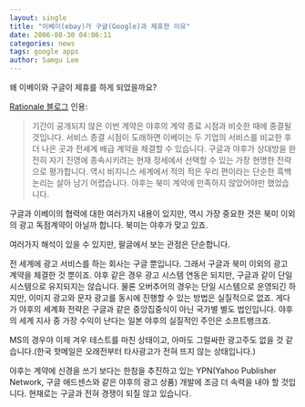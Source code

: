 ```yaml
---
layout: single
title: "이베이(ebay)가 구글(Google)과 제휴한 이유"
date: 2006-08-30 04:06:11
categories: news
tags: google apps
author: Samgu Lee
---
```


왜 이베이와 구글이 제휴를 하게 되었을까요?

[Rationale 블로그](http://www.rtnl.info/207) 인용:

> 기간이 공개되지 않은 이번 계약은 야후의 계약 종료 시점과 비슷한 때에 종결될 것입니다. 서비스 종결 시점이 도래하면 이베이는 두 기업의 서비스를 비교한 후 더 나은 곳과 전세계 배급 계약을 체결할 수 있습니다. 구글과 야후가 상대방을 완전히 자기 진영에 종속시키려는 현재 정세에서 선택할 수 있는 가장 현명한 전략으로 평가합니다. 역시 비지니스 세계에서 적의 적은 우리 편이라는 단순한 흑백 논리는 살아 남기 어렵습니다. 야후는 북미 계약에 만족하지 않았어야만 했었습니다.

구글과 이베이의 협력에 대한 여러가지 내용이 있지만, 역시 가장 중요한 것은 북미 이외의 광고 독점계약이 아닐까 합니다. 북미는 야후가 맞고 있죠.

여러가지 해석이 있을 수 있지만, 팔글에서 보는 관점은 단순합니다.

전 세계에 광고 서비스를 하는 회사는 구글 뿐입니다. 그래서 구글과 북미 이외의 광고 계약을 체결한 것 뿐이죠. 야후 같은 경우 광고 시스템 연동은 되지만, 구글과 같이 단일 시스템으로 유지되지는 않습니다. 물론 오버추어의 경우는 단일 시스템으로 운영되긴 하지만, 이미지 광고와 문자 광고를 동시에 진행할 수 있는 방법은 실질적으로 없죠. 게다가 야후의 세계화 전략은 구글과 같은 중앙집중식이 아닌 국가별 별도 법인입니다. 야후의 세계 지사 중 가장 수익이 난다는 일본 야후의 실질적인 주인은 소프트뱅크죠.

MS의 경우야 이제 겨우 테스트를 마친 상태이고, 아마도 그럴싸한 광고주도 없을 것 같습니다.(한국 핫메일은 오래전부터 타사광고가 전혀 뜨지 않는 상태입니다.)

야후는 계약에 신경을 쓰기 보다는 한참을 추진하고 있는 YPN(Yahoo Publisher Network, 구글 애드센스와 같은 야후의 광고 상품) 개발에 조금 더 속력을 내야 할 것입니다. 현재로는 구글과 전혀 경쟁이 되질 않고 있습니다.
